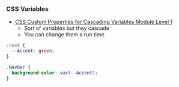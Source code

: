 ### CSS Variables

* [CSS Custom Properties for Cascading Variables Module Level 1](https://drafts.csswg.org/css-variables/)
  * Sort of variables but they cascade
  * You can change them a run time

```css
:root {
  --Accent: green;
}

.NavBar {
  background-color: var(--Accent);
}
```